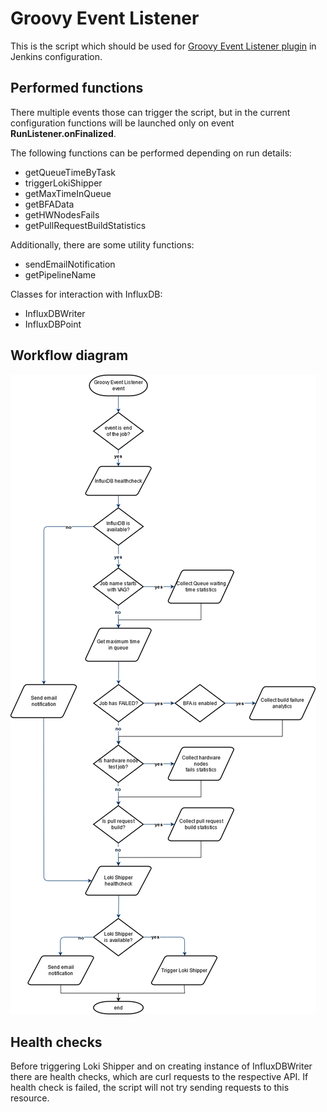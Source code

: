 # Groovy Event Listener

This is the script which should be used for [Groovy Event Listener plugin](https://plugins.jenkins.io/groovy-events-listener-plugin/) in Jenkins configuration.

## Performed functions
There multiple events those can trigger the script, but in the current configuration functions will be launched only on event **RunListener.onFinalized**.

The following functions can be performed depending on run details:
* getQueueTimeByTask
* triggerLokiShipper
* getMaxTimeInQueue
* getBFAData
* getHWNodesFails
* getPullRequestBuildStatistics

Additionally, there are some utility functions:
* sendEmailNotification
* getPipelineName

Classes for interaction with InfluxDB:
* InfluxDBWriter
* InfluxDBPoint

## Workflow diagram

![Workflow diagram.](diagrams/workflow.png "Script worklow diagram")

## Health checks
Before triggering Loki Shipper and on creating instance of InfluxDBWriter there are health checks, which are curl requests to the respective API. If health check is failed, the script will not try sending requests to this resource.
